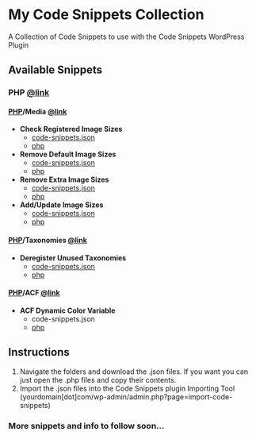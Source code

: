 # My Code Snippets Collection
A Collection of Code Snippets to use with the Code Snippets WordPress Plugin

## Available Snippets

### PHP [@link](https://github.com/zeinnicholas/My-Code-Snippets-Collection/tree/master/PHP)

#### [PHP](https://github.com/zeinnicholas/My-Code-Snippets-Collection/tree/master/PHP)/Media [@link](https://github.com/zeinnicholas/My-Code-Snippets-Collection/tree/master/PHP/Media)
* **Check Registered Image Sizes** 
  * [code-snippets.json](https://github.com/zeinnicholas/My-Code-Snippets-Collection/blob/master/PHP/Media/media-check-registered-image-sizes.code-snippets.json) 
  * [php](https://github.com/zeinnicholas/My-Code-Snippets-Collection/blob/master/PHP/Media/media-check-registered-image-sizes.code-snippets.php)
* **Remove Default Image Sizes** 
  * [code-snippets.json](https://github.com/zeinnicholas/My-Code-Snippets-Collection/blob/master/PHP/Media/media-remove-default-image-sizes.code-snippets.json) 
  * [php](https://github.com/zeinnicholas/My-Code-Snippets-Collection/blob/master/PHP/Media/media-remove-default-image-sizes.code-snippets.php)
* **Remove Extra Image Sizes** 
  * [code-snippets.json](https://github.com/zeinnicholas/My-Code-Snippets-Collection/blob/master/PHP/Media/media-remove-extra-image-sizes.code-snippets.json) 
  * [php](https://github.com/zeinnicholas/My-Code-Snippets-Collection/blob/master/PHP/Media/media-remove-extra-image-sizes.code-snippets.php)
* **Add/Update Image Sizes** 
  * [code-snippets.json](https://github.com/zeinnicholas/My-Code-Snippets-Collection/blob/master/PHP/Media/media-addupdate-image-sizes.code-snippets.json) 
  * [php](https://github.com/zeinnicholas/My-Code-Snippets-Collection/blob/master/PHP/Media/media-addupdate-image-sizes.code-snippets.php)

#### [PHP](https://github.com/zeinnicholas/My-Code-Snippets-Collection/tree/master/PHP)/Taxonomies [@link](https://github.com/zeinnicholas/My-Code-Snippets-Collection/tree/master/PHP/Taxonomies)
* **Deregister Unused Taxonomies** 
  * [code-snippets.json](https://github.com/zeinnicholas/My-Code-Snippets-Collection/blob/master/PHP/Taxonomies/cleanup-deregister-unused-taxonomies.code-snippets.json) 
  * [php](https://github.com/zeinnicholas/My-Code-Snippets-Collection/blob/master/PHP/Taxonomies/cleanup-deregister-unused-taxonomies.code-snippets.php)

#### [PHP](https://github.com/zeinnicholas/My-Code-Snippets-Collection/tree/master/PHP)/ACF [@link](https://github.com/zeinnicholas/My-Code-Snippets-Collection/tree/master/PHP/ACF)
* **ACF Dynamic Color Variable**
  * code-snippets.json
  * [php](https://github.com/zeinnicholas/My-Code-Snippets-Collection/tree/master/PHP/ACF/acf-dynamic-color-variable.php)

## Instructions

1. Navigate the folders and download the .json files. If you want you can just open the .php files and copy their contents.
2. Import the .json files into the Code Snippets plugin Importing Tool (yourdomain[dot]com/wp-admin/admin.php?page=import-code-snippets)

### More snippets and info to follow soon...
